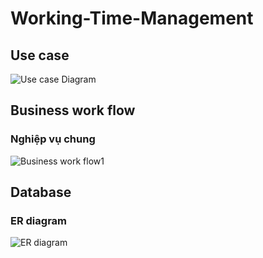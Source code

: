 # Working-Time-Management

## Use case



![Use case Diagram](https://www.plantuml.com/plantuml/img/dLKzRzim4DtvAmxEKWEnVu2H8QY7Bcs0mYwQbPOPYR14EHJbscWz51sA3XsCecFHA1aA131Gm9siaK7-X_v9Zv9SC_wgRGu2HDuxthltJZgF59Kg3dn2V7QbG8KWkUifw7B97CL3GKZKuw9F9Gs0EYgKy9u0hkUXx3BP37tSwVZKwUMxP4o8uifd0At711ucMVeDu4t4e4dn0OGqNd2T1Fd9n6a0ZU0L5THb4avSoPWWZGjFtmeOS7qlYdCMTF0OJaRCzyDtfD6MZx-pzATmGNXw5kH1BndjcXmTFsQ4b92p3xMuNrkSDO0D5HFTY133ZGeNowoy3INoSw7D0mQjKQHOK86IenNsEixcTm9yFJMNBkghb84B2hKQF6jx-ZwmWwfh8PTwHlyJmGBeKk51f1F7sntRzkWex-Tt3ihJVv2Cuc9_p7KyojAF0fmi_VMqBCXn8bIiT4LuTHZKBAjpZfvXXLdwoTI9JTeAXoKS8s-m3okQmq3VW73Dtfq3VZPFU3s7eBvvmVdBFgs1itfzRrAMXTPQsaHYNunYMJgbzcsEJeeirH8r9ZlSPVhpWuFBgNc_GQOyIpyxcvnsYTx0pDbyAg2Zaz3S56vBKDsavH4Pp6hH67eUjo0FarAAalTrJ4ynfEX1hdZHbg5n_Y9uHR62Np6vXjw5gQjlTtA0kcohhfGB3xzMLpErLYKvDf4PotrWEQxyxEo7MvjM2xqe_rYyhVA1MNRuvS1Cjc_-kMMup7VwPFvxneNBaRJijV7I3RC_nb_HEUxWl-ql)

## Business work flow

### Nghiệp vụ chung
![Business work flow1](https://www.plantuml.com/plantuml/img/hP2nIiH048RxUOe1c-GLakQij0eAWdNCxMK7aacyx0O2s_iC5c9KH0WS27RPSi7ts3Tn4x4uhdMAWVdvvv-FKQGgWLafoTk75djltx6GcalOT2hVArrNO3BfNXbxSXCRM6L8CkddGujAUlj4M5BEMBcn3guGLAHWpivPqRqMjvAKC3Vxxqzldxb4bkwhDa2xw4gw2RTw20iAsTj72XENSGWLZ14tCM2ev49IO78pzcx4mKqQ2pz_QEoyFUJfwZb6N9HEDIs8gXCO3QABGV2MTW3cMllvRM4zd3BSkPS6Yz3-47utrv3_e5aHZWYIoyQD7Aw5BbFO1CloyHy0)


## Database 

### ER diagram
![ER diagram](https://www.plantuml.com/plantuml/img/tLNDQXn74BxFKrJ61sjWxRN9RLaMErAC1L8CMHbV3AAdktQci_qpwUwnF4WwX1n27Y47Wo44dmo670BUey3lCM_YwfxLUYL5pZrxw9ck-lghcg-gUX_vm5nejSeKBW842qvMTG0X7V8WhSdkGckurHeDkMi49Gr2YSgUW5n0Pzkx3g7rqbH0iAODwE14XXeOE0pICEBoZM8TCVcbD0rpJ8De97pxu47sZS1593nYfS8TmpIE17fU05VCUuW6O1xoQCnXEeMTez6T9qyUqw-0sOmuJs9qoiWg0Glhe75ICzV14cF4oY4QIaoH9tfR8tzkaHpC2De8T9vR-e3eCpOScrQfJL9hgcEYsdbTmBISlPwEozd6Fv0bLuemIT4YA6s_02-P4xIDW3QcRabF1u5L7jWh9bNKO4BsgPnDnp8YfYNZoydkiuDdFyukMKTmGiTm_L6IpgvVarZqh8DMQnEt8dxiJf9iTxU8DK2S42Gqa_6Ooc9YyUzJvSP9SVJtu_4xXoHALak1e37KLlXXuwcwQ4FNeC-8Ytf21XdVX_ezz-X6ULpXfO5vlteFeb_zHQrXovyWsNc_UiTWpXHwqfnZNi0fP42_RRNtHG7x8fcFaEbzGRsqeD26OtOEb-6YQvJ7bQB51sb9zhmu_HhXfXW_a5u5p8EZtasU0sJK45U2NJcmx_TGOK3YAgrLoCnL_wv3HjxlkXZj5eurPe-M0WIjHr9VWnmm7mwja0lv7rpRmAyHpZkgcoOa3Rjkhg6oyqivNrX7yraTHzSeN-yWxeRn_3TT7tDkMnDk9haD6dABQtAzG5pkiOwQQQFyFDv2ATALtButugRnW3PFRUleTcXrYIuPdreb1UksxN1DUAiNqkaewL3dsuhu1NV83Ajk1Vxlkk4yZhH3nUAzxslPf1ct9bqgcfakInDyVdRltjdPC6y0a_mXcEhJXtxrHWAl-zNlz2_Hzgi_E3o440Tq_GH-yJUOMlQhNzhDYNoWF8kKfx3TWDU8jywM_SS_3LIrf439MKbcG5syrV2A4B_nBL9xkixp1biy-siy1IfrmuP-oBcs_ST_E2pjaBkvU6lpB7k4Hj1r-Ha0)
